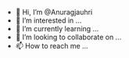 - 👋 Hi, I’m @Anuragjauhri
- 👀 I’m interested in ...
- 🌱 I’m currently learning ...
- 💞️ I’m looking to collaborate on ...
- 📫 How to reach me ...

<!---
Anuragjauhri/Anuragjauhri is a ✨ special ✨ repository because its `README.md` (this file) appears on your GitHub profile.
You can click the Preview link to take a look at your changes.
--->
